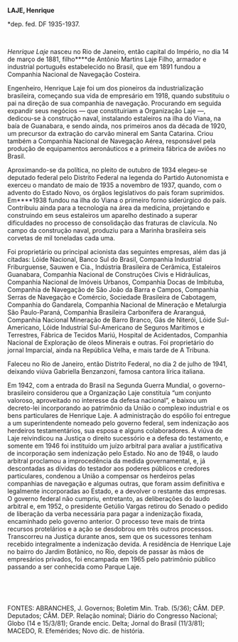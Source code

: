 **LAJE, Henrique**

\*dep. fed. DF 1935-1937.

 

*Henrique Laje* nasceu no Rio de Janeiro, então capital do Império, no
dia 14 de março de 1881, filho****de Antônio Martins Laje Filho, armador
e industrial português estabelecido no Brasil, que em 1891 fundou a
Companhia Nacional de Navegação Costeira.

Engenheiro, Henrique Laje foi um dos pioneiros da industrialização
brasileira, começando sua vida de empresário em 1918, quando substituiu
o pai na direção de sua companhia de navegação. Procurando em seguida
expandir seus negócios — que constituiriam a Organização Laje —,
dedicou-se à construção naval, instalando estaleiros na ilha do Viana,
na baía de Guanabara, e sendo ainda, nos primeiros anos da década de
1920, um precursor da extração do carvão mineral em Santa Catarina.
Criou também a Companhia Nacional de Navegação Aérea, responsável pela
produção de equipamentos aeronáuticos e a primeira fábrica de aviões no
Brasil.

Aproximando-se da política, no pleito de outubro de 1934 elegeu-se
deputado federal pelo Distrito Federal na legenda do Partido Autonomista
e exerceu o mandato de maio de 1935 a novembro de 1937, quando, com o
advento do Estado Novo, os órgãos legislativos do país foram suprimidos.
Em****1938 fundou na ilha do Viana o primeiro forno siderúrgico do país.
Contribuiu ainda para a tecnologia na área da medicina, projetando e
construindo em seus estaleiros um aparelho destinado a superar
dificuldades no processo de consolidação das fraturas de clavícula. No
campo da construção naval, produziu para a Marinha brasileira seis
corvetas de mil toneladas cada uma.

Foi proprietário ou principal acionista das seguintes empresas, além das
já citadas: Lóide Nacional, Banco Sul do Brasil, Companhia Industrial
Friburguense, Sauwen e Cia., Indústria Brasileira de Cerâmica,
Estaleiros Guanabara, Companhia Nacional de Construções Civis e
Hidráulicas, Companhia Nacional de Imóveis Urbanos, Companhia Docas de
Imbituba, Companhia de Navegação de São João da Barra e Campos,
Companhia Serras de Navegação e Comércio, Sociedade Brasileira de
Cabotagem, Companhia do Gandarela, Companhia Nacional de Mineração e
Metalurgia São Paulo-Paraná, Companhia Brasileira Carbonífera de
Araranguá, Companhia Nacional Mineração de Barro Branco, Gás de Niterói,
Lóide Sul-Americano, Lóide Industrial Sul-Americano de Seguros Marítimos
e Terrestres, Fábrica de Tecidos Mariú, Hospital de Acidentados,
Companhia Nacional de Exploração de óleos Minerais e outras. Foi
proprietário do jornal Imparcial, ainda na República Velha, e mais tarde
de A Tribuna.

Faleceu no Rio de Janeiro, então Distrito Federal, no dia 2 de julho de
1941, deixando viúva Gabriella Benzanzoni, famosa cantora lírica
italiana.

Em 1942, com a entrada do Brasil na Segunda Guerra Mundial, o
governo-brasileiro considerou que a Organização Laje constituía “um
conjunto valoroso, aproveitado no interesse da defesa nacional”, e
baixou um decreto-lei incorporando ao patrimônio da União o complexo
industrial e os bens particulares de Henrique Laje. A administração do
espólio foi entregue a um superintendente nomeado pelo governo federal,
sem indenização aos herdeiros testamentários, sua esposa e alguns
colaboradores. A viúva de Laje reivindicou na Justiça o direito
sucessório e a defesa do testamento, e somente em 1946 foi instituído um
juízo arbitral para avaliar a justificativa de incorporação sem
indenização pelo Estado. No ano de 1948, o laudo arbitral proclamou a
improcedência da medida governamental, e, já descontadas as dívidas do
testador aos poderes públicos e credores particulares, condenou a União
a compensar os herdeiros pelas companhias de navegação e algumas outras,
que foram assim definitiva e legalmente incorporadas ao Estado, e a
devolver o restante das empresas. O governo federal não cumpriu,
entretanto, as deliberações do laudo arbitral e, em 1952, o presidente
Getúlio Vargas retirou do Senado o pedido de liberação da verba
necessária para pagar a indenização fixada, encaminhado pelo governo
anterior. O processo teve mais de trinta recursos protelários e a ação
se desdobrou em três outros processos. Transcorreu na Justiça durante
anos, sem que os sucessores tenham recebido integralmente a indenização
devida. A residência de Henrique Laje no bairro do Jardim Botânico, no
Rio, depois de passar às mãos de empresários privados, foi encampada em
1965 pelo patrimônio público passando a ser conhecida como Parque Laje.

 

 

FONTES: ABRANCHES, J. Governos; Boletim Min. Trab. (5/36); CÂM. DEP.
Deputados; CÂM. DEP. Relação nominal; Diário do Congresso Nacional;
Globo (14 e 15/3/81); Grande encic. Delta; Jornal do Brasil (11/3/81);
MACEDO, R. Efemérides; Novo dic. de história.

 
